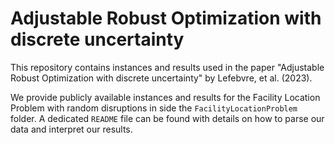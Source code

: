 # Adjustable Robust Optimization with discrete uncertainty

This repository contains instances and results used in the paper "Adjustable Robust Optimization with discrete uncertainty" by Lefebvre, et al. (2023). 

We provide publicly available instances and results for the Facility Location Problem with random disruptions in side the `FacilityLocationProblem` folder. 
A dedicated `README` file can be found with details on how to parse our data and interpret our results. 
